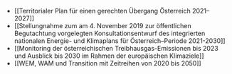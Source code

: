 - [[Territorialer Plan für einen gerechten Übergang Österreich 2021–2027]]
- [[Stellungnahme zum am 4. November 2019 zur öffentlichen Begutachtung vorgelegten Konsultationsentwurf des integrierten nationalen Energie- und Klimaplans für Österreich–Periode 2021-2030]]
- [[Monitoring der österreichischen Treibhausgas-Emissionen bis 2023 und Ausblick bis 2030 im Rahmen der europäischen Klimaziele]]
- [[WEM, WAM und Transition  mit Zeitreihen von 2020 bis 2050]]
